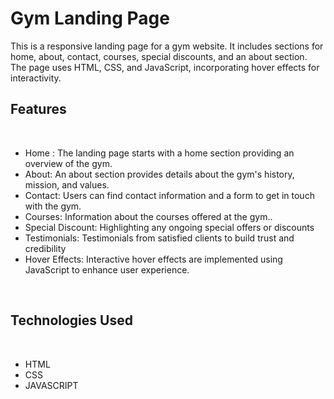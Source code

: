 # Gym Landing Page
This is a responsive landing page for a gym website. It includes sections for home, about, contact, courses, special discounts, and an about section. The page uses HTML, CSS, and JavaScript, incorporating hover effects for interactivity.
<br>
<h2>Features</h2>
<br>
<ul>
  <li>Home : The landing page starts with a home section providing an overview of the gym.</li>
   <li>About: An about section provides details about the gym's history, mission, and values.</li>
   <li>Contact: Users can find contact information and a form to get in touch with the gym.</li>
   <li>Courses: Information about the courses offered at the gym..</li>
   <li>Special Discount: Highlighting any ongoing special offers or discounts</li>
  <li>Testimonials: Testimonials from satisfied clients to build trust and credibility</li>
   <li>Hover Effects: Interactive hover effects are implemented using JavaScript to enhance user experience.</li>
</ul>
<br>
<h2>Technologies Used</h2>
<br>
<ul>
  <li>HTML</li>
    <li>CSS</li>
    <li>JAVASCRIPT</li>
</ul>
